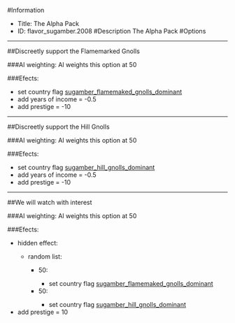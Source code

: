 #Information
 - Title: The Alpha Pack
 - ID: flavor_sugamber.2008
#Description
The Alpha Pack
#Options

___
##Discreetly support the Flamemarked Gnolls

###AI weighting:
AI weights this option at 50


###Efects:<ul><li>set country flag [sugamber_flamemaked_gnolls_dominant](../flags/sugamber_flamemaked_gnolls_dominant.md)</li><li>add years of income = -0.5</li><li>add prestige = -10</li></ul>

___
##Discreetly support the Hill Gnolls

###AI weighting:
AI weights this option at 50


###Efects:<ul><li>set country flag [sugamber_hill_gnolls_dominant](../flags/sugamber_hill_gnolls_dominant.md)</li><li>add years of income = -0.5</li><li>add prestige = -10</li></ul>

___
##We will watch with interest

###AI weighting:
AI weights this option at 50


###Efects:<ul><li>hidden effect:</li><ul><li>random list:</li><ul><li>50:</li><ul><li>set country flag [sugamber_flamemaked_gnolls_dominant](../flags/sugamber_flamemaked_gnolls_dominant.md)</li></ul><li>50:</li><ul><li>set country flag [sugamber_hill_gnolls_dominant](../flags/sugamber_hill_gnolls_dominant.md)</li></ul></ul></ul><li>add prestige = 10</li></ul>
